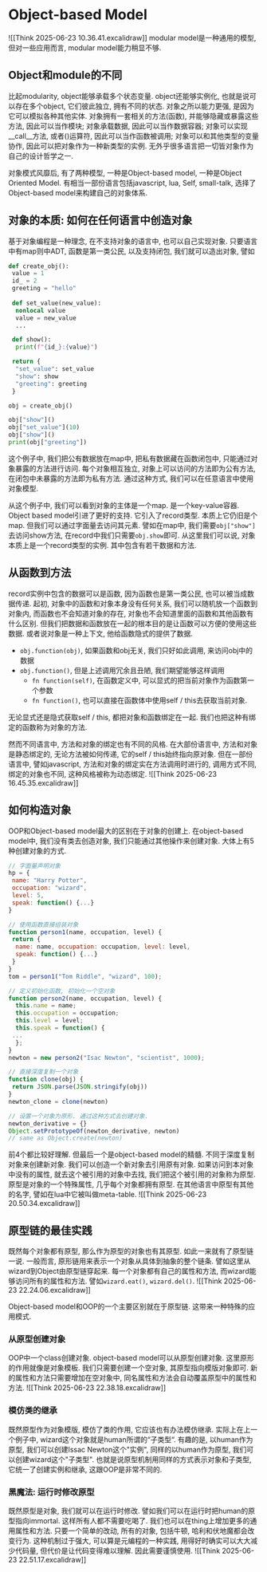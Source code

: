 # Object-based Model

![[Think 2025-06-23 10.36.41.excalidraw]]
modular model是一种通用的模型, 但对一些应用而言, modular model能力稍显不够.

## Object和module的不同

比起modularity, object能够承载多个状态变量. object还能够实例化, 也就是说可以存在多个object, 它们彼此独立, 拥有不同的状态.
对象之所以能力更强, 是因为它可以模拟各种其他实体. 对象拥有一套相关的方法(函数), 并能够隐藏或暴露这些方法, 因此可以当作模块; 对象承载数据, 因此可以当作数据容器; 对象可以实现__call__方法, 或者()运算符, 因此可以当作函数被调用; 对象可以和其他类型的变量协作, 因此可以把对象作为一种新类型的实例. 无外乎很多语言把一切皆对象作为自己的设计哲学之一.

对象模式风靡后, 有了两种模型, 一种是Object-based model, 一种是Object Oriented Model.
有相当一部份语言包括javascript, lua, Self, small-talk, 选择了Object-based model来构建自己的对象体系.

## 对象的本质: 如何在任何语言中创造对象

基于对象编程是一种理念, 在不支持对象的语言中, 也可以自己实现对象. 只要语言中有map则中ADT, 函数是第一类公民, 以及支持闭包, 我们就可以造出对象, 譬如

```python
def create_obj():
 value = 1
 id_ = 2
 greeting = "hello"
 
 def set_value(new_value):
  nonlocal value
  value = new_value
  ...

 def show():
  print(f"{id_}:{value}")

 return {
  "set_value": set_value
  "show": show
  "greeting": greeting
 }

obj = create_obj()

obj["show"]()
obj["set_value"](10)
obj["show"]()
print(obj["greeting"])
```

这个例子中, 我们把公有数据放在map中, 把私有数据藏在函数闭包中, 只能通过对象暴露的方法进行访问. 每个对象相互独立, 对象上可以访问的方法即为公有方法, 在闭包中未暴露的方法即为私有方法. 通过这种方式, 我们可以在任意语言中使用对象模型.

从这个例子中, 我们可以看到对象的主体是一个map. 是一个key-value容器.
Object based model引进了更好的支持. 它引入了record类型. 本质上它仍旧是个map. 但我们可以通过字面量去访问其元素. 譬如在map中, 我们需要`obj["show"]`去访问show方法, 在record中我们只需要`obj.show`即可.
从这里我们可以说, 对象本质上是一个record类型的实例. 其中包含有若干数据和方法.

## 从函数到方法

record实例中包含的数据可以是函数, 因为函数也是第一类公民, 也可以被当成数据传递. 起初, 对象中的函数和对象本身没有任何关系, 我们可以随机放一个函数到对象内, 而函数也不会知道对象的存在, 对象也不会知道里面的函数和其他函数有什么区别. 但我们把数据和函数放在一起的根本目的是让函数可以方便的使用这些数据. 或者说对象是一种上下文, 他给函数隐式的提供了数据.

- `obj.function(obj)`, 如果函数和obj无关, 我们只好如此调用, 来访问obj中的数据
- `obj.function()`, 但是上述调用冗余且丑陋, 我们期望能够这样调用
  - `fn function(self)`, 在函数定义中, 可以显式的把当前对象作为函数第一个参数
  - `fn function()`, 也可以直接在函数体中使用self / this去获取当前对象.

无论显式还是隐式获取self / this, 都把对象和函数绑定在一起. 我们也把这种有绑定的函数称为对象的方法.

然而不同语言中, 方法和对象的绑定也有不同的风格. 在大部份语言中, 方法和对象是静态绑定的, 无论方法被如何传递, 它的self / this始终指向原对象. 但在一部份语言中, 譬如javascript, 方法和对象的绑定实在方法调用时进行的, 调用方式不同, 绑定的对象也不同, 这种风格被称为动态绑定.
![[Think 2025-06-23 16.45.35.excalidraw]]

## 如何构造对象

OOP和Object-based model最大的区别在于对象的创建上. 在object-based model中, 我们没有类去创造对象, 我们只能通过其他操作来创建对象. 大体上有5种创建对象的方式.

```javascript
// 字面量声明对象
hp = {
 name: "Harry Potter",
 occupation: "wizard",
 level: 5,
 speak: function() {...}
}

// 使用函数直接组装对象
function person1(name, occupation, level) {
 return {
  name: name, occupation: occupation, level: level,
  speak: function() {...}
 }
}
tom = person1("Tom Riddle", "wizard", 100);

// 定义初始化函数, 初始化一个空对象
function person2(name, occupation, level) {
  this.name = name;
  this.occupation = occupation;
  this.level = level;
  this.speak = function() {
 ...
  };
}
newton = new person2("Isac Newton", "scientist", 1000);

// 直接深度复制一个对象
function clone(obj) {
 return JSON.parse(JSON.stringify(obj))
}
newton_clone = clone(newton)

// 设置一个对象为原形. 通过这种方式去创建对象. 
newton_derivative = {}
Object.setPrototypeOf(newton_derivative, newton)
// same as Object.create(newton)
```

前4个都比较好理解. 但最后一个是object-based model的精髓. 不同于深度复制对象来创建新对象. 我们可以创造一个新对象去引用原有对象. 如果访问到本对象中没有的属性, 就去这个被引用的对象中去找, 我们把这个被引用的对象称为原型. 原型是对象的一个特殊属性, 几乎每个对象都拥有原型. 在其他语言中原型有其他的名字, 譬如在lua中它被叫做meta-table.
![[Think 2025-06-23 20.50.34.excalidraw]]

## 原型链的最佳实践

既然每个对象都有原型, 那么作为原型的对象也有其原型. 如此一来就有了原型链一说. 一般而言, 原形链用来表示一个对象从具体到抽象的整个链条. 譬如这里从wizard到Object由原型链穿起来. 每一个对象都有自己的属性和方法, 而wizard能够访问所有的属性和方法. 譬如`wizard.eat()`, `wizard.del()`.
![[Think 2025-06-23 22.24.06.excalidraw]]

Object-based model和OOP的一个主要区别就在于原型链. 这带来一种特殊的应用模式.

### 从原型创建对象

OOP中一个class创建对象. object-based model可以从原型创建对象. 这里原形的作用就像是对象模板. 我们只需要创建一个空对象, 其原型指向模版对象即可. 新的属性和方法只需要增加在空对象中, 同名属性和方法会自动覆盖原型中的属性和方法.
![[Think 2025-06-23 22.38.18.excalidraw]]

### 模仿类的继承

既然原型作为对象模版, 模仿了类的作用, 它应该也有办法模仿继承. 实际上在上一个例子中, wizard这个对象就是human所谓的“子类型“. 有趣的是, 以human作为原型, 我们可以创建Issac Newton这个"实例", 同样的以human作为原型, 我们可以创建wizard这个"子类型". 也就是说原型机制用同样的方式表示对象和子类型, 它统一了创建实例和继承, 这跟OOP是非常不同的.

### 黑魔法: 运行时修改原型

既然原型是对象, 我们就可以在运行时修改. 譬如我们可以在运行时把human的原型指向immortal. 这样所有人都不需要吃喝了. 我们也可以在thing上增加更多的通用属性和方法.
只要一个简单的改动, 所有的对象, 包括牛顿, 哈利和伏地魔都会改变行为.
这种机制过于强大, 可以算是元编程的一种实践, 用得好时确实可以大大减少代码量, 但代价是让代码变得难以理解. 因此需要谨慎使用.
![[Think 2025-06-23 22.51.17.excalidraw]]
